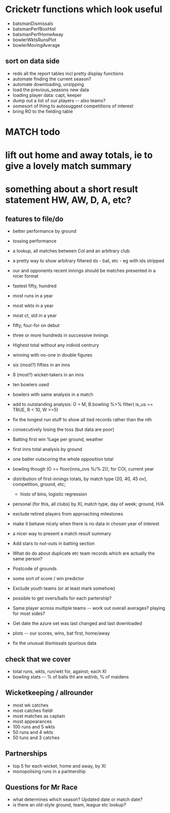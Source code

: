 # Cricketr functions which look useful
-   batsmanDismissals
-   batsmanPerfBoxHist
-   batsmanPerfHomeAway
-   bowlerWktsRunsPlot
-   bowlerMovingAverage

## sort on data side
- redo all the report tables incl pretty display functions
- automate finding the current season?
- automate downloading, unzipping 
- load the previous_seasons new data
- loading player data: capt, keeper
- dump out a list of our players -- also teams?
- somesort of thing to autosuggest competitions of interest
- bring RO to the fielding table
# MATCH todo
# lift out home and away totals, ie to give a lovely match summary
# something about a short result statement HW, AW, D, A, etc?

## features to file/do
- better performance by ground
- tossing performance
- a lookup, all matches between CoI and an arbitrary club
-  a pretty way to show arbitrary filtered ds - bat, etc - eg with ids stripped
- our and opponents recent innings should be matches presented in a nicer format
-   fastest fifty, hundred
-   most runs in a year
-   most wkts in a year
-   most ct, std in a year
-   fifty, four-for on debut
-   three or more hundreds in successive innings
-   Highest total without any individ centrury
-   winning with no-one in double figures
-   six (most?) fifties in an inns
-   8 (most?) wicket-takers in an inns
-   ten bowlers used
-   bowlers with same analysis in a match
-   add to outstanding analysis: O = M, B.bowling %>% filter( is_us == TRUE, R < 10, W >=5)
- fix the longest run stuff to show all tied records rather than the nth
- consecutively losing the toss (but data are poor)

-   Batting first win %age per ground, weather
-   first inns total analysis by ground
-   one batter outscoring the whole opposition total
-   bowling though (O >= floor(inns_ovs %/% 2)); for COI, current year
-   distribution of first-innings totals, by match type (20, 40, 45 ov), competition, ground, etc; 
    - histo of bins, logistic regression
-   personal (for this, all clubs) by XI, match type, day of week; ground, H/A

-   exclude retired players from approaching milestones
-   make it behave nicely when there is no data in chosen year of interest
-   a nicer way to present a match result summary
-   Add stars to not-outs in batting section
-   What do do about duplicate etc team records which are actually the same person?
-   Postcode of grounds
-   some sort of score / win predictor
-   Exclude youth teams (or at least mark somehow)
-   possible to get overs/balls for each partership?
-   Same player across multiple teams -- work out overall averages? playing for most sides?
-   Get date the azure set was last changed and last downloaded
-   plots -- our scores, wins, bat first, home/away
-   fix the unusual dismissals spurious data

## check that we cover
- total runs, wkts, run/wkt for, against; each XI
- bowling stats -- % of balls tht are wd/nb, % of maidens


## Wicketkeeping / allrounder
-   most wk catches
-   most catches fieldr
-   most matches as captain
-   most appearances
-   100 runs and 5 wkts
-   50 runs and 4 wkts
-   50 tuns and 3 catches

## Partnerships
-   top 5 for each wicket, home and away, by XI
-   monopolising runs in a partnership


## Questions for Mr Race
-  what determines which season? Updated date or match date?
-  is there an old-style ground, team, league etc lookup?
